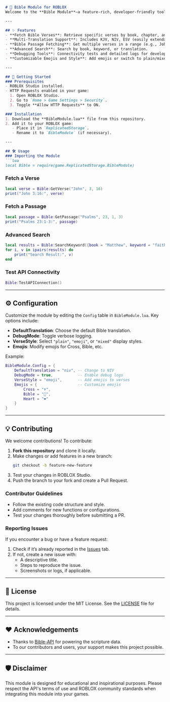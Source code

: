 ```markdown
# 📖 Bible Module for ROBLOX
Welcome to the **Bible Module**—a feature-rich, developer-friendly tool designed for ROBLOX developers to integrate Bible functionality into their games. This module allows fetching Bible verses, searching passages, using multiple translations, and much more.

---

## ✨ Features
- **Fetch Bible Verses**: Retrieve specific verses by book, chapter, and verse.
- **Multi-Translation Support**: Includes KJV, NIV, ESV (easily extendable).
- **Bible Passage Fetching**: Get multiple verses in a range (e.g., John 3:16–18).
- **Advanced Search**: Search by book, keyword, or translation.
- **Debugging Tools**: Connectivity tests and detailed logs for developers.
- **Customizable Emojis and Style**: Add emojis or switch to plain/mixed text.

---

## 🚀 Getting Started
### Prerequisites
- ROBLOX Studio installed.
- HTTP Requests enabled in your game:
  1. Open ROBLOX Studio.
  2. Go to `Home > Game Settings > Security`.
  3. Toggle **Allow HTTP Requests** to ON.

### Installation
1. Download the **BibleModule.lua** file from this repository.
2. Add it to your ROBLOX game:
   - Place it in `ReplicatedStorage`.
   - Rename it to `BibleModule` (if necessary).

---

## 🛠️ Usage
### Importing the Module
```lua
local Bible = require(game.ReplicatedStorage.BibleModule)
```

### Fetch a Verse
```lua
local verse = Bible:GetVerse("John", 3, 16)
print("John 3:16:", verse)
```

### Fetch a Passage
```lua
local passage = Bible:GetPassage("Psalms", 23, 1, 3)
print("Psalms 23:1-3:", passage)
```

### Advanced Search
```lua
local results = Bible:SearchKeyword({book = "Matthew", keyword = "faith"})
for i, v in ipairs(results) do
    print("Search Result:", v)
end
```

### Test API Connectivity
```lua
Bible:TestAPIConnection()
```

---

## ⚙️ Configuration
Customize the module by editing the `Config` table in `BibleModule.lua`. Key options include:
- **DefaultTranslation**: Choose the default Bible translation.
- **DebugMode**: Toggle verbose logging.
- **VerseStyle**: Select `"plain"`, `"emoji"`, or `"mixed"` display styles.
- **Emojis**: Modify emojis for Cross, Bible, etc.

Example:
```lua
BibleModule.Config = {
    DefaultTranslation = "niv", -- Change to NIV
    DebugMode = true,           -- Enable debug logs
    VerseStyle = "emoji",       -- Add emojis to verses
    Emojis = {                  -- Customize emojis
        Cross = "✝️",
        Bible = "📖",
        Heart = "❤️"
    }
}
```

---

## 💡 Contributing
We welcome contributions! To contribute:
1. **Fork this repository** and clone it locally.
2. Make changes or add features in a new branch:
   ```bash
   git checkout -b feature-new-feature
   ```
3. Test your changes in ROBLOX Studio.
4. Push the branch to your fork and create a Pull Request.

### Contributor Guidelines
- Follow the existing code structure and style.
- Add comments for new functions or configurations.
- Test your changes thoroughly before submitting a PR.

### Reporting Issues
If you encounter a bug or have a feature request:
1. Check if it’s already reported in the [Issues](https://github.com/devycreates/BibleModule/issues) tab.
2. If not, create a new issue with:
   - A descriptive title.
   - Steps to reproduce the issue.
   - Screenshots or logs, if applicable.

---

## 📜 License
This project is licensed under the MIT License. See the [LICENSE](LICENSE) file for details.

---

## ❤️ Acknowledgements
- Thanks to [Bible-API](https://bible-api.com/) for powering the scripture data.
- To our contributors and users, your support makes this project possible.

---

## 🛡️ Disclaimer
This module is designed for educational and inspirational purposes. Please respect the API's terms of use and ROBLOX community standards when integrating this module into your games.
```

